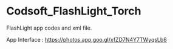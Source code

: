 # Codsoft_FlashLight_Torch
FlashLight app codes and xml file.

 App Interface : https://photos.app.goo.gl/xfZD7N4Y7TWyqsLb6
